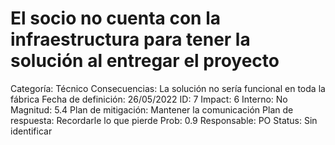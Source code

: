 # El socio no cuenta con la infraestructura para tener la solución al entregar el proyecto

Categoría: Técnico
Consecuencias: La solución no sería funcional en toda la fábrica
Fecha de definición: 26/05/2022
ID: 7
Impact: 6
Interno: No
Magnitud: 5.4
Plan de mitigación: Mantener la comunicación 
Plan de respuesta: Recordarle lo que pierde
Prob: 0.9
Responsable: PO
Status: Sin identificar